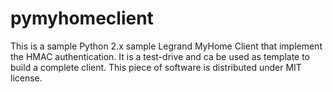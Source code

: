 # pymyhomeclient

This is a sample Python 2.x sample Legrand MyHome Client that implement the HMAC authentication. It is a test-drive and ca be used as template to build a complete client.
This piece of software is distributed under MIT license.
